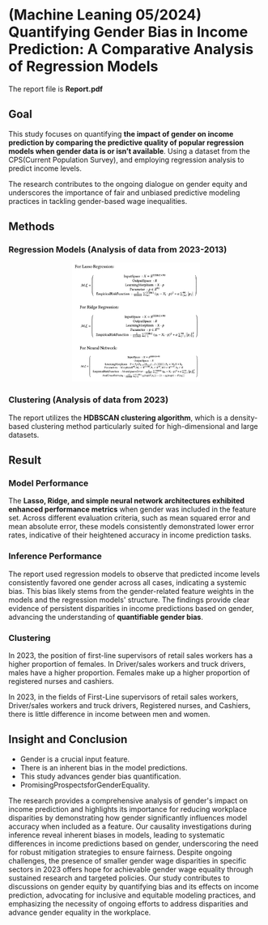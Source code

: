 # (Machine Leaning 05/2024) Quantifying Gender Bias in Income Prediction: A Comparative Analysis of Regression Models
The report file is **Report.pdf**

## Goal
This study focuses on quantifying **the impact of gender on income prediction by comparing the predictive quality of popular regression models when gender data is or isn’t available**. 
Using a dataset from the CPS(Current Population Survey), and employing regression analysis to predict income levels.

The research contributes to the ongoing dialogue on gender equity and underscores the importance of fair and unbiased predictive modeling practices in tackling gender-based wage inequalities.

## Methods
### Regression Models (Analysis of data from 2023-2013)
<div align="center">
  <img src="./Images/Model Morphisms.png" alt=" Regression Model Morphisms" width="50%" height="auto">
</div>

### Clustering (Analysis of data from 2023)
The report utilizes the **HDBSCAN clustering algorithm**, which is a density-based clustering method particularly suited for high-dimensional and large datasets.

## Result
### Model Performance
The **Lasso, Ridge, and simple neural network architectures exhibited enhanced performance metrics** when gender was included in the feature set. Across different evaluation criteria, such as mean squared error and mean absolute error, these models consistently demonstrated lower error rates, indicative of their heightened accuracy in income prediction tasks.

### Inference Performance
The report used regression models to observe that predicted income levels consistently favored one gender across all cases, indicating a systemic bias. This bias likely stems from the gender-related feature weights in the models and the regression models' structure. The findings provide clear evidence of persistent disparities in income predictions based on gender, advancing the understanding of **quantifiable gender bias**.

### Clustering
In 2023, the position of first-line supervisors of retail sales workers has a higher proportion of females. In Driver/sales workers and truck drivers, males have a higher proportion. Females make up a higher proportion of registered nurses and cashiers.

In 2023, in the fields of First-Line supervisors of retail sales workers, Driver/sales workers and truck drivers, Registered nurses, and Cashiers, there is little difference in income between men and women.

## Insight and Conclusion
* Gender is a crucial input feature.
* There is an inherent bias in the model predictions.
* This study advances gender bias quantification.
* PromisingProspectsforGenderEquality.

The research provides a comprehensive analysis of gender's impact on income prediction and highlights its importance for reducing workplace disparities by demonstrating how gender significantly influences model accuracy when included as a feature. Our causality investigations during inference reveal inherent biases in models, leading to systematic differences in income predictions based on gender, underscoring the need for robust mitigation strategies to ensure fairness. Despite ongoing challenges, the presence of smaller gender wage disparities in specific sectors in 2023 offers hope for achievable gender wage equality through sustained research and targeted policies. Our study contributes to discussions on gender equity by quantifying bias and its effects on income prediction, advocating for inclusive and equitable modeling practices, and emphasizing the necessity of ongoing efforts to address disparities and advance gender equality in the workplace.
